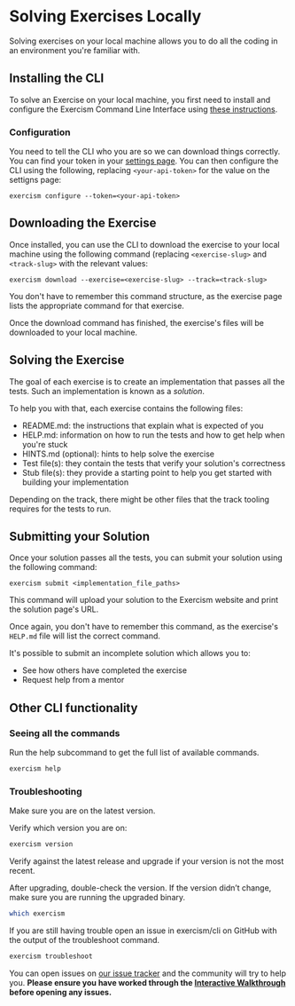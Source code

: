 # Solving Exercises Locally

Solving exercises on your local machine allows you to do all the coding in an environment you're familiar with.

## Installing the CLI

To solve an Exercise on your local machine, you first need to install and configure the Exercism Command Line Interface using [these instructions](https://exercism.io/cli-walkthrough).

### Configuration

You need to tell the CLI who you are so we can download things correctly.
You can find your token in your [settings page](/settings/api_cli).
You can then configure the CLI using the following, replacing `<your-api-token>` for the value on the settigns page:

```
exercism configure --token=<your-api-token>
```

## Downloading the Exercise

Once installed, you can use the CLI to download the exercise to your local machine using the following command (replacing `<exercise-slug>` and `<track-slug>` with the relevant values:

```
exercism download --exercise=<exercise-slug> --track=<track-slug>
```

You don't have to remember this command structure, as the exercise page lists the appropriate command for that exercise.

Once the download command has finished, the exercise's files will be downloaded to your local machine.

## Solving the Exercise

The goal of each exercise is to create an implementation that passes all the tests.
Such an implementation is known as a _solution_.

To help you with that, each exercise contains the following files:

- README.md: the instructions that explain what is expected of you
- HELP.md: information on how to run the tests and how to get help when you're stuck
- HINTS.md (optional): hints to help solve the exercise
- Test file(s): they contain the tests that verify your solution's correctness
- Stub file(s): they provide a starting point to help you get started with building your implementation

Depending on the track, there might be other files that the track tooling requires for the tests to run.

## Submitting your Solution

Once your solution passes all the tests, you can submit your solution using the following command:

```
exercism submit <implementation_file_paths>
```

This command will upload your solution to the Exercism website and print the solution page's URL.

Once again, you don't have to remember this command, as the exercise's `HELP.md` file will list the correct command.

It's possible to submit an incomplete solution which allows you to:

- See how others have completed the exercise
- Request help from a mentor

## Other CLI functionality

### Seeing all the commands

Run the help subcommand to get the full list of available commands.

```bash
exercism help
```

### Troubleshooting

Make sure you are on the latest version.

Verify which version you are on:

```bash
exercism version
```

Verify against the latest release and upgrade if your version is not the most recent.

After upgrading, double-check the version. If the version didn’t change, make sure you are running the upgraded binary.

```bash
which exercism
```

If you are still having trouble open an issue in exercism/cli on GitHub with the output of the troubleshoot command.

```bash
exercism troubleshoot
```

You can open issues on [our issue tracker](https://github.com/exercism/exercism.io) and the community will try to help you. **Please ensure you have worked through the [Interactive Walkthrough](https://exercism.io/cli-walkthrough) before opening any issues.**
